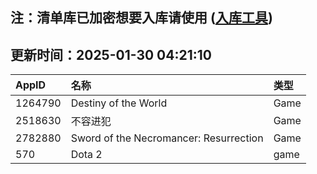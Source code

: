 ## 注：清单库已加密想要入库请使用 ([入库工具](https://github.com/BlankTMing/ManifestAutoUpdate/releases))

## 更新时间：2025-01-30 04:21:10
| AppID | 名称 | 类型  |
| :-------------------- | :----------------------------- | :----------- |
| 1264790 | Destiny of the World| Game |
| 2518630 | 不容进犯| Game |
| 2782880 | Sword of the Necromancer: Resurrection| Game |
| 570 | Dota 2| game |
